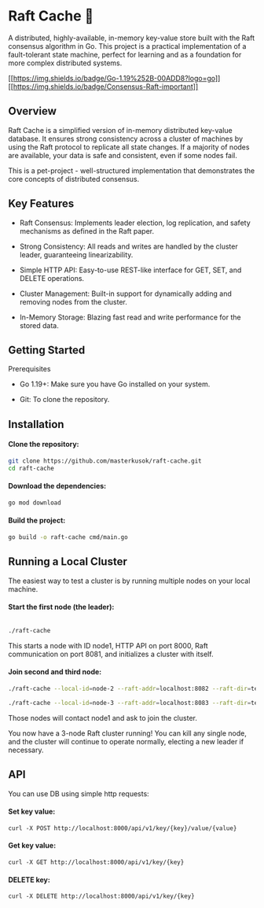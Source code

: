 # Raft Cache 🚀

A distributed, highly-available, in-memory key-value store built with the Raft consensus algorithm in Go. This project is a practical implementation of a fault-tolerant state machine, perfect for learning and as a foundation for more complex distributed systems.

[[https://img.shields.io/badge/Go-1.19%252B-00ADD8?logo=go]]
[[https://img.shields.io/badge/Consensus-Raft-important]]

## Overview
Raft Cache is a simplified version of  in-memory distributed key-value database. It ensures strong consistency across a cluster of machines by using the Raft protocol to replicate all state changes. If a majority of nodes are available, your data is safe and consistent, even if some nodes fail.

This is a pet-project - well-structured implementation that demonstrates the core concepts of distributed consensus.
## Key Features
- Raft Consensus: Implements leader election, log replication, and safety mechanisms as defined in the Raft paper.

- Strong Consistency: All reads and writes are handled by the cluster leader, guaranteeing linearizability.

- Simple HTTP API: Easy-to-use REST-like interface for GET, SET, and DELETE operations.

- Cluster Management: Built-in support for dynamically adding and removing nodes from the cluster.

- In-Memory Storage: Blazing fast read and write performance for the stored data.

## Getting Started
Prerequisites

-  Go 1.19+: Make sure you have Go installed on your system.

- Git: To clone the repository.

## Installation

#### Clone the repository:
``` bash
git clone https://github.com/masterkusok/raft-cache.git
cd raft-cache
```

#### Download the dependencies:
``` bash
go mod download
```

#### Build the project:
```bash
go build -o raft-cache cmd/main.go
```

## Running a Local Cluster

The easiest way to test a cluster is by running multiple nodes on your local machine.

#### Start the first node (the leader):
```bash

./raft-cache
```

This starts a node with ID node1, HTTP API on port 8000, Raft communication on port 8081, and initializes a cluster with itself.

#### Join second and third node:
``` bash
./raft-cache --local-id=node-2 --raft-addr=localhost:8082 --raft-dir=temp2/ --max-pool=3 --leader-addr=localhost:8082 --port=:8001 --leader-api-endpoint=http://localhost:8000

./raft-cache --local-id=node-3 --raft-addr=localhost:8083 --raft-dir=temp3/ --max-pool=3 --leader-addr=localhost:8081 --port=:8002 --leader-api-endpoint=http://localhost:8000
```

Those nodes will contact node1 and ask to join the cluster.

You now have a 3-node Raft cluster running! You can kill any single node, and the cluster will continue to operate normally, electing a new leader if necessary.

## API
You can use DB using simple http requests:

#### Set key value:
```
curl -X POST http://localhost:8000/api/v1/key/{key}/value/{value}
```

#### Get key value:
```
curl -X GET http://localhost:8000/api/v1/key/{key}
```

#### DELETE key:
```
curl -X DELETE http://localhost:8000/api/v1/key/{key}
```